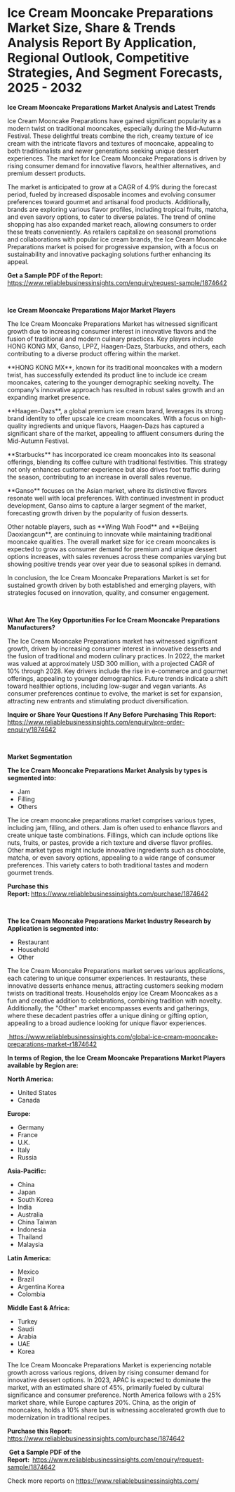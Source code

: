 <p><h1>Ice Cream Mooncake Preparations Market Size, Share & Trends Analysis Report By Application, Regional Outlook, Competitive Strategies, And Segment Forecasts, 2025 - 2032</h1></p><p><strong>Ice Cream Mooncake Preparations Market Analysis and Latest Trends</strong></p>
<p><p>Ice Cream Mooncake Preparations have gained significant popularity as a modern twist on traditional mooncakes, especially during the Mid-Autumn Festival. These delightful treats combine the rich, creamy texture of ice cream with the intricate flavors and textures of mooncake, appealing to both traditionalists and newer generations seeking unique dessert experiences. The market for Ice Cream Mooncake Preparations is driven by rising consumer demand for innovative flavors, healthier alternatives, and premium dessert products.</p><p>The market is anticipated to grow at a CAGR of 4.9% during the forecast period, fueled by increased disposable incomes and evolving consumer preferences toward gourmet and artisanal food products. Additionally, brands are exploring various flavor profiles, including tropical fruits, matcha, and even savory options, to cater to diverse palates. The trend of online shopping has also expanded market reach, allowing consumers to order these treats conveniently. As retailers capitalize on seasonal promotions and collaborations with popular ice cream brands, the Ice Cream Mooncake Preparations market is poised for progressive expansion, with a focus on sustainability and innovative packaging solutions further enhancing its appeal.</p></p>
<p><strong>Get a Sample PDF of the Report:&nbsp;</strong> <a href="https://www.reliablebusinessinsights.com/enquiry/request-sample/1874642?utm_campaign=2222&utm_medium=2&utm_source=Github&utm_content=ia&utm_term=15022025&utm_id=ice-cream-mooncake-preparations">https://www.reliablebusinessinsights.com/enquiry/request-sample/1874642</a></p>
<p>&nbsp;</p>
<p><strong>Ice Cream Mooncake Preparations Major Market Players</strong></p>
<p><p>The Ice Cream Mooncake Preparations Market has witnessed significant growth due to increasing consumer interest in innovative flavors and the fusion of traditional and modern culinary practices. Key players include HONG KONG MX, Ganso, LPPZ, Haagen-Dazs, Starbucks, and others, each contributing to a diverse product offering within the market.</p><p>**HONG KONG MX**, known for its traditional mooncakes with a modern twist, has successfully extended its product line to include ice cream mooncakes, catering to the younger demographic seeking novelty. The company's innovative approach has resulted in robust sales growth and an expanding market presence.</p><p>**Haagen-Dazs**, a global premium ice cream brand, leverages its strong brand identity to offer upscale ice cream mooncakes. With a focus on high-quality ingredients and unique flavors, Haagen-Dazs has captured a significant share of the market, appealing to affluent consumers during the Mid-Autumn Festival.</p><p>**Starbucks** has incorporated ice cream mooncakes into its seasonal offerings, blending its coffee culture with traditional festivities. This strategy not only enhances customer experience but also drives foot traffic during the season, contributing to an increase in overall sales revenue.</p><p>**Ganso** focuses on the Asian market, where its distinctive flavors resonate well with local preferences. With continued investment in product development, Ganso aims to capture a larger segment of the market, forecasting growth driven by the popularity of fusion desserts.</p><p>Other notable players, such as **Wing Wah Food** and **Beijing Daoxiangcun**, are continuing to innovate while maintaining traditional mooncake qualities. The overall market size for ice cream mooncakes is expected to grow as consumer demand for premium and unique dessert options increases, with sales revenues across these companies varying but showing positive trends year over year due to seasonal spikes in demand. </p><p>In conclusion, the Ice Cream Mooncake Preparations Market is set for sustained growth driven by both established and emerging players, with strategies focused on innovation, quality, and consumer engagement.</p></p>
<p>&nbsp;</p>
<p><strong>What Are The Key Opportunities For Ice Cream Mooncake Preparations Manufacturers?</strong></p>
<p><p>The Ice Cream Mooncake Preparations market has witnessed significant growth, driven by increasing consumer interest in innovative desserts and the fusion of traditional and modern culinary practices. In 2022, the market was valued at approximately USD 300 million, with a projected CAGR of 10% through 2028. Key drivers include the rise in e-commerce and gourmet offerings, appealing to younger demographics. Future trends indicate a shift toward healthier options, including low-sugar and vegan variants. As consumer preferences continue to evolve, the market is set for expansion, attracting new entrants and stimulating product diversification.</p></p>
<p><strong>Inquire or Share Your Questions If Any Before Purchasing This Report:</strong> <a href="https://www.reliablebusinessinsights.com/enquiry/pre-order-enquiry/1874642?utm_campaign=2222&utm_medium=2&utm_source=Github&utm_content=ia&utm_term=15022025&utm_id=ice-cream-mooncake-preparations">https://www.reliablebusinessinsights.com/enquiry/pre-order-enquiry/1874642</a></p>
<p>&nbsp;</p>
<p><strong>Market Segmentation</strong></p>
<p><strong>The Ice Cream Mooncake Preparations Market Analysis by types is segmented into:</strong></p>
<p><ul><li>Jam</li><li>Filling</li><li>Others</li></ul></p>
<p><p>The ice cream mooncake preparations market comprises various types, including jam, filling, and others. Jam is often used to enhance flavors and create unique taste combinations. Fillings, which can include options like nuts, fruits, or pastes, provide a rich texture and diverse flavor profiles. Other market types might include innovative ingredients such as chocolate, matcha, or even savory options, appealing to a wide range of consumer preferences. This variety caters to both traditional tastes and modern gourmet trends.</p></p>
<p><strong>Purchase this Report:&nbsp;</strong><a href="https://www.reliablebusinessinsights.com/purchase/1874642?utm_campaign=2222&utm_medium=2&utm_source=Github&utm_content=ia&utm_term=15022025&utm_id=ice-cream-mooncake-preparations">https://www.reliablebusinessinsights.com/purchase/1874642</a></p>
<p>&nbsp;</p>
<p><strong>The Ice Cream Mooncake Preparations Market Industry Research by Application is segmented into:</strong></p>
<p><ul><li>Restaurant</li><li>Household</li><li>Other</li></ul></p>
<p><p>The Ice Cream Mooncake Preparations market serves various applications, each catering to unique consumer experiences. In restaurants, these innovative desserts enhance menus, attracting customers seeking modern twists on traditional treats. Households enjoy Ice Cream Mooncakes as a fun and creative addition to celebrations, combining tradition with novelty. Additionally, the "Other" market encompasses events and gatherings, where these decadent pastries offer a unique dining or gifting option, appealing to a broad audience looking for unique flavor experiences.</p></p>
<p><a href="https://www.reliablebusinessinsights.com/global-ice-cream-mooncake-preparations-market-r1874642?utm_campaign=2222&utm_medium=2&utm_source=Github&utm_content=ia&utm_term=15022025&utm_id=ice-cream-mooncake-preparations">&nbsp;https://www.reliablebusinessinsights.com/global-ice-cream-mooncake-preparations-market-r1874642</a></p>
<p><strong>In terms of Region, the Ice Cream Mooncake Preparations Market Players available by Region are:</strong></p>
<p>
    <p> <strong> North America: </strong>
        <ul>
            <li>United States</li>
            <li>Canada</li>
        </ul>
        </p> 
    <p> <strong> Europe: </strong>
        <ul>
            <li>Germany</li>
            <li>France</li>
            <li>U.K.</li>
            <li>Italy</li>
            <li>Russia</li>
        </ul>
        </p> 
    <p> <strong> Asia-Pacific: </strong>
        <ul>
            <li>China</li>
            <li>Japan</li>
            <li>South Korea</li>
            <li>India</li>
            <li>Australia</li>
            <li>China Taiwan</li>
            <li>Indonesia</li>
            <li>Thailand</li>
            <li>Malaysia</li>
        </ul>
        </p> 
    <p> <strong> Latin America: </strong>
        <ul>
            <li>Mexico</li>
            <li>Brazil</li>
            <li>Argentina Korea</li>
            <li>Colombia</li>
        </ul>
        </p> 
    <p> <strong> Middle East & Africa: </strong>
        <ul>
            <li>Turkey</li>
            <li>Saudi</li>
            <li>Arabia</li>
            <li>UAE</li>
            <li>Korea</li>
        </ul>
    </p>
    </p>
<p><p>The Ice Cream Mooncake Preparations Market is experiencing notable growth across various regions, driven by rising consumer demand for innovative dessert options. In 2023, APAC is expected to dominate the market, with an estimated share of 45%, primarily fueled by cultural significance and consumer preference. North America follows with a 25% market share, while Europe captures 20%. China, as the origin of mooncakes, holds a 10% share but is witnessing accelerated growth due to modernization in traditional recipes.</p></p>
<p><strong>Purchase this Report: </strong><a href="https://www.reliablebusinessinsights.com/purchase/1874642?utm_campaign=2222&utm_medium=2&utm_source=Github&utm_content=ia&utm_term=15022025&utm_id=ice-cream-mooncake-preparations">https://www.reliablebusinessinsights.com/purchase/1874642</a></p>
<p>&nbsp;<strong>Get a Sample PDF of the Report:&nbsp;&nbsp;</strong><a href="https://www.reliablebusinessinsights.com/enquiry/request-sample/1874642?utm_campaign=2222&utm_medium=2&utm_source=Github&utm_content=ia&utm_term=15022025&utm_id=ice-cream-mooncake-preparations">https://www.reliablebusinessinsights.com/enquiry/request-sample/1874642</a></p>
<p><strong></strong></p>
<p>Check more reports on <a href="https://www.reliablebusinessinsights.com/?utm_campaign=2222&utm_medium=2&utm_source=Github&utm_content=ia&utm_term=15022025&utm_id=ice-cream-mooncake-preparations">https://www.reliablebusinessinsights.com/</a></p>